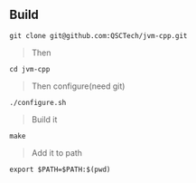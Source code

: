 ## Build

```
git clone git@github.com:QSCTech/jvm-cpp.git
```

> Then

```
cd jvm-cpp
``` 

> Then configure(need git)

```
./configure.sh
```

> Build it

```
make
```

> Add it to path

```
export $PATH=$PATH:$(pwd)
```